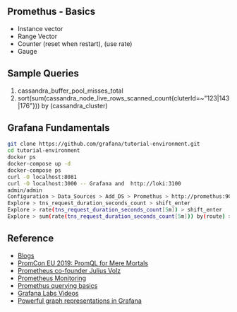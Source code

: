 ## Promethus - Basics

* Instance vector
* Range Vector
* Counter (reset when restart), (use rate)
* Gauge

## Sample Queries

1. cassandra_buffer_pool_misses_total
1. sort(sum(cassandra_node_live_rows_scanned_count{cluterId=~"123|143|176"})) by (cassandra_cluster)

## Grafana Fundamentals

```bash
git clone https://github.com/grafana/tutorial-environment.git
cd tutorial-environment
docker ps
docker-compose up -d
docker-compose ps
curl -O localhost:8081
curl -O localhost:3000 -- Grafana and  http://loki:3100
admin/admin
Configuration > Data_Sources > Add_DS > Promethus > http://promethus:9090 > Save_test
Explore > tns_request_duration_seconds_count > shift_enter
Explore > rate(tns_request_duration_seconds_count[5m]) > shift_enter
Explore > sum(rate(tns_request_duration_seconds_count[5m])) by(route) > shift_enter
```


## Reference

* [Blogs](https://www.robustperception.io/blog/page/6)
* [PromCon EU 2019: PromQL for Mere Mortals](https://www.youtube.com/watch?v=hTjHuoWxsks)
* [Prometheus co-founder Julius Volz](https://www.youtube.com/watch?v=3hKdcFwMozI)
* [Prometheus Monitoring](https://www.youtube.com/c/PrometheusIo/videos)
* [Promethus querying basics](https://prometheus.io/docs/prometheus/latest/querying/basics/)
* [Grafana Labs Videos](https://grafana.com/videos/?plcmt=footer)
* [Powerful graph representations in Grafana](https://grafana.com/go/grafanaconline/2020/powerful-graph-representations-in-grafana/)